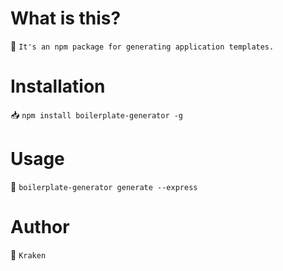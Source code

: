 # What is this?

📕 `It's an npm package for generating application templates.`

# Installation

📥 `npm install boilerplate-generator -g`

# Usage

📃 `boilerplate-generator generate --express`

# Author

👑 `Kraken`
